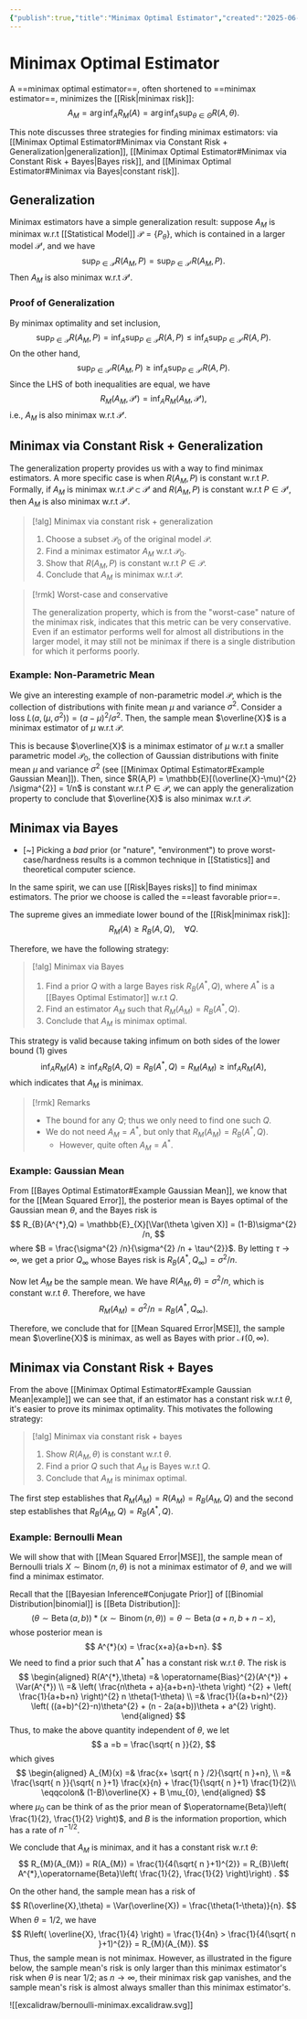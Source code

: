```yaml
---
{"publish":true,"title":"Minimax Optimal Estimator","created":"2025-06-28T00:06:01","modified":"2025-07-17T15:21:44","tags":["pub-stat"],"cssclasses":"","state":"done","sup":["[[Estimation]]"],"aliases":null,"type":"note","related":["[[Risk]]"]}
---
```



# Minimax Optimal Estimator

A ==minimax optimal estimator==, often shortened to ==minimax estimator==, minimizes the [[Risk\|minimax risk]]:
$$
A_{M} = \arg\inf_{A} R_{M}(A) = \arg\inf_{A} \sup_{\theta\in\Theta} R(A,\theta).
$$

This note discusses three strategies for finding minimax estimators: via [[Minimax Optimal Estimator#Minimax via Constant Risk + Generalization\|generalization]], [[Minimax Optimal Estimator#Minimax via Constant Risk + Bayes\|Bayes risk]], and [[Minimax Optimal Estimator#Minimax via Bayes\|constant risk]].

## Generalization

Minimax estimators have a simple generalization result: suppose $A_{M}$ is minimax w.r.t [[Statistical Model]] $\mathcal{P} = \{ P_{\theta} \}$, which is contained in a larger model $\mathcal{P}'$, and we have
$$
\sup_{P\in\mathcal{P}}R(A_{M},P) = \sup_{P\in \mathcal{P}'}R(A_{M},P).
$$
Then $A_{M}$ is also minimax w.r.t $\mathcal{P}'$.

### Proof of Generalization

By minimax optimality and set inclusion,
$$
\sup_{P\in \mathcal{P}} R(A_{M},P) = \inf_{A} \sup_{P\in \mathcal{P}} R(A,P) \le \inf_{A}\sup_{P\in \mathcal{P}'} R(A,P) .
$$
On the other hand,
$$
\sup_{P\in \mathcal{P}'}R(A_{M},P) \ge \inf_{A}\sup_{P\in \mathcal{P}'} R(A,P).
$$
Since the LHS of both inequalities are equal, we have
$$
R_{M}(A_{M}, \mathcal{P}') = \inf_{A} R_{M}(A_{M},\mathcal{P}'),
$$
i.e., $A_{M}$ is also minimax w.r.t $\mathcal{P}'$.

## Minimax via Constant Risk + Generalization

The generalization property provides us with a way to find minimax estimators. A more specific case is when $R(A_{M},P)$ is constant w.r.t $P$.
Formally, if $A_{M}$ is minimax w.r.t $\mathcal{P} \subset \mathcal{P}'$ and $R(A_{M},P)$ is constant w.r.t $P\in \mathcal{P}'$, then $A_{M}$ is also minimax w.r.t $\mathcal{P}'$.

> [!alg] Minimax via constant risk + generalization
>
> 1. Choose a subset $\mathcal{P}_{0}$ of the original model $\mathcal{P}$.
> 2. Find a minimax estimator $A_{M}$ w.r.t $\mathcal{P}_{0}$.
> 3. Show that $R(A_{M},P)$ is constant w.r.t $P\in \mathcal{P}$.
> 4. Conclude that $A_{M}$ is minimax w.r.t $\mathcal{P}$.

> [!rmk] Worst-case and conservative
>
> The generalization property, which is from the "worst-case" nature of the minimax risk, indicates that this metric can be very conservative. Even if an estimator performs well for almost all distributions in the larger model, it may still not be minimax if there is a single distribution for which it performs poorly.

### Example: Non-Parametric Mean

We give an interesting example of non-parametric model $\mathcal{P}$, which is the collection of distributions with finite mean $\mu$ and variance $\sigma^{2}$. Consider a loss $L(a, (\mu,\sigma^{2})) = (a-\mu)^{2} /\sigma^{2}$.
Then, the sample mean $\overline{X}$ is a minimax estimator of $\mu$ w.r.t $\mathcal{P}$.

This is because $\overline{X}$ is a minimax estimator of $\mu$ w.r.t a smaller parametric model $\mathcal{P}_{0}$, the collection of Gaussian distributions with finite mean $\mu$ and variance $\sigma^{2}$ (see [[Minimax Optimal Estimator#Example Gaussian Mean]]). Then, since $R(A,P) = \mathbb{E}[(\overline{X}-\mu)^{2} /\sigma^{2}] = 1/n$ is constant w.r.t $P\in \mathcal{P}$, we can apply the generalization property to conclude that $\overline{X}$ is also minimax w.r.t $\mathcal{P}$.

## Minimax via Bayes

- [~] Picking a *bad* prior (or "nature", "environment") to prove worst-case/hardness results is a common technique in [[Statistics]] and theoretical computer science.

In the same spirit, we can use [[Risk\|Bayes risks]] to find minimax estimators. The prior we choose is called the ==least favorable prior==.

The supreme gives an immediate lower bound of the [[Risk\|minimax risk]]:
$$
R_{M}(A) \ge R_{B}(A,Q), \quad \forall Q. \tag{1}
$$

Therefore, we have the following strategy:

> [!alg] Minimax via Bayes
>
> 1. Find a prior $Q$ with a large Bayes risk $R_{B}(A^{*},Q)$, where $A^{*}$ is a [[Bayes Optimal Estimator]] w.r.t $Q$.
> 2. Find an estimator $A_{M}$ such that $R_{M}(A_{M}) = R_{B}(A^{*},Q)$.
> 3. Conclude that $A_{M}$ is minimax optimal.

This strategy is valid because taking infimum on both sides of the lower bound $(1)$ gives
$$
\inf_{A} R_{M}(A) \ge \inf_{A} R_{B}(A,Q) = R_{B}(A^{*},Q) = R_{M}(A_{M}) \ge \inf_{A} R_{M}(A),
$$
which indicates that $A_{M}$ is minimax.

> [!rmk] Remarks
>
> - The bound for any $Q$; thus we only need to find one such $Q$.
> - We do not need $A_{M} = A^{*}$, but only that $R_{M}(A_{M}) = R_{B}(A^{*},Q)$.
>     - However, quite often $A_{M}=A^{*}$.

### Example: Gaussian Mean

From [[Bayes Optimal Estimator#Example Gaussian Mean]], we know that for the [[Mean Squared Error]], the posterior mean is Bayes optimal of the Gaussian mean $\theta$, and the Bayes risk is
$$
R_{B}(A^{*},Q) = \mathbb{E}_{X}[\Var(\theta \given X)] = (1-B)\sigma^{2} /n,
$$
where $B = \frac{\sigma^{2} /n}{\sigma^{2} /n + \tau^{2}}$. By letting $\tau\to \infty$, we get a prior $Q_{\infty}$ whose Bayes risk is $R_{B}(A^{*},Q_{\infty}) = \sigma^{2} /n$.

Now let $A_{M}$ be the sample mean. We have $R(A_{M},\theta) = \sigma^{2} /n$, which is constant w.r.t $\theta$. Therefore, we have
$$
R_{M}(A_{M}) = \sigma^{2} /n= R_{B}(A^{*},Q_{\infty}).
$$

Therefore, we conclude that for [[Mean Squared Error\|MSE]], the sample mean $\overline{X}$ is minimax, as well as Bayes with prior $\mathcal{N}(0,\infty)$.

## Minimax via Constant Risk + Bayes

From the above [[Minimax Optimal Estimator#Example Gaussian Mean\|example]] we can see that, if an estimator has a constant risk w.r.t $\theta$, it's easier to prove its minimax optimality. This motivates the following strategy:

> [!alg] Minimax via constant risk + bayes
>
> 1. Show $R(A_{M},\theta)$ is constant w.r.t $\theta$.
> 2. Find a prior $Q$ such that $A_{M}$ is Bayes w.r.t $Q$.
> 3. Conclude that $A_{M}$ is minimax optimal.

The first step establishes that $R_{M}(A_{M}) = R(A_{M}) = R_{B}(A_{M},Q)$ and the second step establishes that $R_{B}(A_{M},Q) = R_{B}(A^{*},Q)$.

### Example: Bernoulli Mean

We will show that with [[Mean Squared Error\|MSE]], the sample mean of Bernoulli trials $X \sim \operatorname{Binom}(n,\theta)$ is not a minimax estimator of $\theta$, and we will find a minimax estimator.

Recall that the [[Bayesian Inference#Conjugate Prior]] of [[Binomial Distribution\|binomial]] is [[Beta Distribution]]:
$$
(\theta \sim \operatorname{Beta}(a,b)) \ast ( x \sim  \operatorname{Binom}(n,\theta)) = \theta \sim \operatorname{Beta}(a+n,b+n-x),
$$
whose posterior mean is
$$
A^{*}(x) = \frac{x+a}{a+b+n}.
$$
We need to find a prior such that $A^{*}$ has a constant risk w.r.t $\theta$. The risk is
$$
\begin{aligned}
R(A^{*},\theta) =& \operatorname{Bias}^{2}(A^{*}) + \Var(A^{*}) \\
=& \left( \frac{n\theta + a}{a+b+n}-\theta \right) ^{2} + \left( \frac{1}{a+b+n} \right)^{2} n \theta(1-\theta) \\
=& \frac{1}{(a+b+n)^{2}} \left( ((a+b)^{2}-n)\theta^{2} + (n - 2a(a+b))\theta + a^{2} \right).
\end{aligned}
$$
Thus, to make the above quantity independent of $\theta$, we let
$$
a =b  = \frac{\sqrt{ n }}{2},
$$
which gives
$$
\begin{aligned}
A_{M}(x) =& \frac{x+ \sqrt{ n } /2}{\sqrt{ n }+n}, \\
=& \frac{\sqrt{ n }}{\sqrt{ n }+1} \frac{x}{n} + \frac{1}{\sqrt{ n }+1} \frac{1}{2}\\
\eqqcolon& (1-B)\overline{X} + B \mu_{0},
\end{aligned}
$$
where $\mu_{0}$ can be think of as the prior mean of $\operatorname{Beta}\left( \frac{1}{2}, \frac{1}{2} \right)$, and $B$ is the information proportion, which has a rate of $n^{-1 /2}$.

We conclude that $A_{M}$ is minimax, and it has a constant risk w.r.t $\theta$:
$$
R_{M}(A_{M}) = R(A_{M}) = \frac{1}{4(\sqrt{ n }+1)^{2}} = R_{B}\left( A^{*},\operatorname{Beta}\left( \frac{1}{2}, \frac{1}{2} \right)\right) .
$$

On the other hand, the sample mean has a risk of
$$
R(\overline{X},\theta) = \Var(\overline{X}) = \frac{\theta(1-\theta)}{n}.
$$
When $\theta = 1 /2$, we have
$$
R\left( \overline{X}, \frac{1}{4} \right) = \frac{1}{4n} > \frac{1}{4(\sqrt{ n }+1)^{2}} = R_{M}(A_{M}).
$$
Thus, the sample mean is not minimax.
However, as illustrated in the figure below, the sample mean's risk is only larger than this minimax estimator's risk when $\theta$ is near $1/2$; as $n\to \infty$, their minimax risk gap vanishes, and the sample mean's risk is almost always smaller than this minimax estimator's.

![[excalidraw/bernoulli-minimax.excalidraw.svg]]
